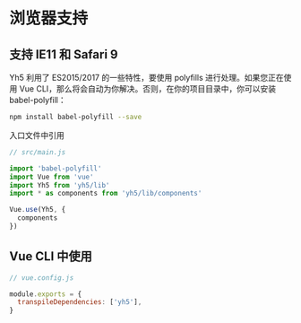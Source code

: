 # 浏览器支持

## 支持 IE11 和 Safari 9

Yh5 利用了 ES2015/2017 的一些特性，要使用 polyfills 进行处理。如果您正在使用 Vue CLI，那么将会自动为你解决。否则，在你的项目目录中，你可以安装 babel-polyfill：

```bash
npm install babel-polyfill --save
```

入口文件中引用

```javascript
// src/main.js

import 'babel-polyfill'
import Vue from 'vue'
import Yh5 from 'yh5/lib'
import * as components from 'yh5/lib/components'

Vue.use(Yh5, {
  components
})
```

## Vue CLI 中使用

```javascript
// vue.config.js

module.exports = {
  transpileDependencies: ['yh5'],
}
```